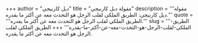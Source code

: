 +++
author = "ديل كارنيجي"
title = "مقولة ديل كارنيجي"
description = '''مقولة ديل كارنيجي: الطريق الملكي لقلب الرجل هو التحدث معه عن أكثر ما يقدره.'''
quote = '''الطريق الملكي لقلب الرجل هو التحدث معه عن أكثر ما يقدره.'''
slug = '''الطريق-الملكي-لقلب-الرجل-هو-التحدث-معه-عن-أكثر-ما-يقدره'''
+++
الطريق الملكي لقلب الرجل هو التحدث معه عن أكثر ما يقدره.
